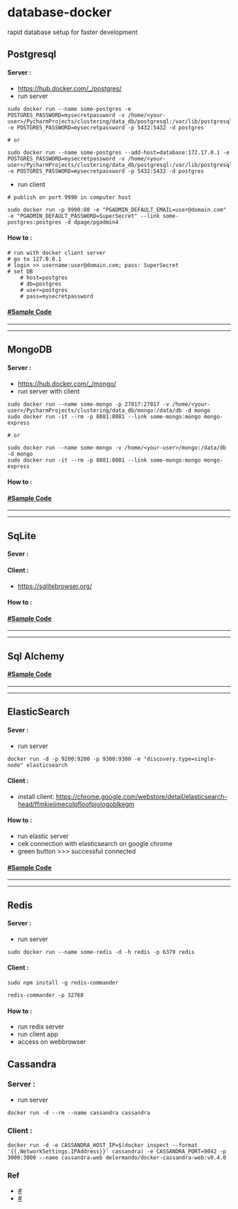 # database-docker
rapid database setup for faster development 


## Postgresql
#### Server :
- https://hub.docker.com/_/postgres/
- run server

```commandline
sudo docker run --name some-postgres -e POSTGRES_PASSWORD=mysecretpassword -v /home/<your-user>/PycharmProjects/clustering/data_db/postgresql:/var/lib/postgresql/data -e POSTGRES_PASSWORD=mysecretpassword -p 5432:5432 -d postgres

# or

sudo docker run --name some-postgres --add-host=database:172.17.0.1 -e POSTGRES_PASSWORD=mysecretpassword -v /home/<your-user>/PycharmProjects/clustering/data_db/postgresql:/var/lib/postgresql/data -e POSTGRES_PASSWORD=mysecretpassword -p 5432:5432 -d postgres
```

- run client

```commandline
# publish on port 9990 in computer host

sudo docker run -p 9990:80 -e "PGADMIN_DEFAULT_EMAIL=user@domain.com" -e "PGADMIN_DEFAULT_PASSWORD=SuperSecret" --link some-postgres:postgres -d dpage/pgadmin4
```

#### How to :

```text
# run with docker client server
# go to 127.0.0.1
# login >> username:user@domain.com; pass: SuperSecret
# set DB
    # host=postgres
    # db=postgres
    # user=postgres
    # pass=mysecretpassword
```

#### [#Sample Code](sample_postgresql.md) 

___
___

## MongoDB
#### Server :
- https://hub.docker.com/_/mongo/
- run server with client

```commandline
sudo docker run --name some-mongo -p 27017:27017 -v /home/<your-user>/PycharmProjects/clustering/data_db/mongo:/data/db -d mongo
sudo docker run -it --rm -p 8081:8081 --link some-mongo:mongo mongo-express

# or

sudo docker run --name some-mongo -v /home/<your-user>/mongo:/data/db -d mongo
sudo docker run -it --rm -p 8081:8081 --link some-mongo:mongo mongo-express
```

#### How to :

#### [#Sample Code](sample_mongo.md) 

___
___

## SqLite
#### Sever :

#### Client :
- https://sqlitebrowser.org/

#### How to :

#### [#Sample Code](sample_sqlite.md) 

___
___

## Sql Alchemy
#### [#Sample Code](sample_sqlalchemy.md) 

___
___

## ElasticSearch
#### Sever :
- run server 

```commandline
docker run -d -p 9200:9200 -p 9300:9300 -e "discovery.type=single-node" elasticsearch
```

#### Client :
- install client: https://chrome.google.com/webstore/detail/elasticsearch-head/ffmkiejjmecolpfloofpjologoblkegm

#### How to :
- run elastic server 
- cek connection with elasticsearch on google chrome
- green button >>> successful connected

#### [#Sample Code](sample_elasticsearch.md) 

___
___

## Redis
#### Server :
 - run server
 
```commandline
sudo docker run --name some-redis -d -h redis -p 6379 redis
```

#### Client :
```commandline
sudo npm install -g redis-commander

redis-commander -p 32768
```

#### How to :
- run redis server
- run client app
- access on webbrowser



## Cassandra
### Server :
- run server
```commandline
docker run -d --rm --name cassandra cassandra
```

### Client :
```commandline
docker run -d -e CASSANDRA_HOST_IP=$(docker inspect --format '{{.NetworkSettings.IPAddress}}' cassandra) -e CASSANDRA_PORT=9042 -p 3000:3000 --name cassandra-web delermando/docker-cassandra-web:v0.4.0
```

### Ref
- [#](https://medium.com/@saurabhg.engineer/how-to-run-cassandra-including-web-interface-locally-in-two-simple-steps-6c9449defb97)
- [#](https://github.com/avalanche123/cassandra-web)
